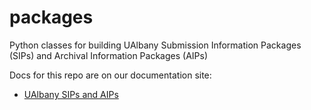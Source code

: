 # packages
Python classes for building UAlbany Submission Information Packages (SIPs) and Archival Information Packages (AIPs)

Docs for this repo are on our documentation site:

* [UAlbany SIPs and AIPs](https://wiki.albany.edu/display/SCA/UAlbany+SIPs+and+AIPs)